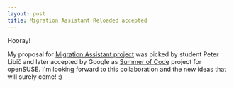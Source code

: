 ```yaml
---
layout: post
title: Migration Assistant Reloaded accepted
---
```


Hooray!

My proposal for [Migration Assistant project](http://en.opensuse.org/Summer_of_Code_2008#Migration_Assistant_Reloaded) was picked by student Peter Libič and later accepted by Google as [Summer of Code](http://code.google.com/soc/2008/suse/about.html) project for openSUSE. I'm looking forward to this collaboration and the new ideas that will surely come! :)
